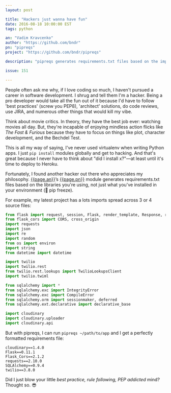 ```yaml
---
layout: post

title: "Hackers just wanna have fun"
date: 2016-08-18 10:00:00 EST
tags: python

an: "Vadim Kravcenko"
author: "https://github.com/bndr"
pn: "pipreqs"
project: "https://github.com/bndr/pipreqs"

description: "pipreqs generates requirements.txt files based on the imports in your project."

issue: 151

---
```


People often ask me why, if I love coding so much, I haven't pursued a career in software development. I shrug and tell them I'm a hacker. Being a pro developer would take all the fun out of it because I'd have to follow 'best practices' (screw you PEP8), 'architect' solutions, do code reviews, use JIRA, and numerous other things that would kill my vibe.

Think about movie critics. In theory, they have the best job ever: watching movies all day. But, they're incapable of enjoying mindless action flicks like _The Fast & Furious_ because they have to focus on things like plot, character development, and the Bechdel Test.

This is all my way of saying, I've never used virtualenv when writing Python apps. I just `pip install` modules globally and get to hacking. And that's great because I never have to think about "did I install x?"&mdash;at least until it's time to deploy to Heroku.

Fortunately, I found another hacker out there who appreciates my philosophy. [{{page.an}}]({{page.author}})’s [{{page.pn}}]({{page.project}}) module generates requirements.txt files based on the libraries you're using, not just what you've installed in your environment (🖕 pip freeze).

For example, my latest project has a lots imports spread across 3 or 4 source files:

```python
from flask import request, session, Flask, render_template, Response, redirect, url_for
from flask_cors import CORS, cross_origin
import requests
import json
import re
import random
from os import environ
import string
from datetime import datetime

import twilio
import twilio.rest
from twilio.rest.lookups import TwilioLookupsClient
import twilio.twiml

from sqlalchemy import *
from sqlalchemy.exc import IntegrityError
from sqlalchemy.exc import CompileError
from sqlalchemy.orm import sessionmaker, deferred
from sqlalchemy.ext.declarative import declarative_base

import cloudinary
import cloudinary.uploader
import cloudinary.api
```

But with pipreqs, I can run `pipreqs ~/path/to/app` and I get a perfectly formatted requirements file:

```
cloudinary==1.4.0
Flask==0.11.1
Flask_Cors==2.1.2
requests==2.10.0
SQLAlchemy==0.9.4
twilio==3.8.0
```

Did I just blow your little _best practice, rule following, PEP addicted_ mind? Thought so. 😎
